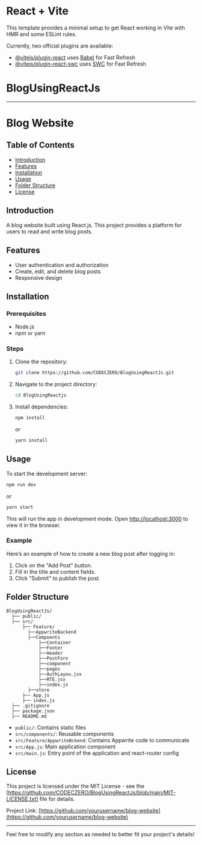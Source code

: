 # React + Vite

This template provides a minimal setup to get React working in Vite with HMR and some ESLint rules.

Currently, two official plugins are available:

- [@vitejs/plugin-react](https://github.com/vitejs/vite-plugin-react/blob/main/packages/plugin-react/README.md) uses [Babel](https://babeljs.io/) for Fast Refresh
- [@vitejs/plugin-react-swc](https://github.com/vitejs/vite-plugin-react-swc) uses [SWC](https://swc.rs/) for Fast Refresh
# BlogUsingReactJs

---

# Blog Website


## Table of Contents
- [Introduction](#introduction)
- [Features](#features)
- [Installation](#installation)
- [Usage](#usage)
- [Folder Structure](#folder-structure)
- [License](#license)

## Introduction
A blog website built using React.js. This project provides a platform for users to read and write blog posts.

## Features
- User authentication and authorization
- Create, edit, and delete blog posts
- Responsive design


## Installation

### Prerequisites
- Node.js
- npm or yarn

### Steps
1. Clone the repository:
    ```sh
    git clone https://github.com/CODECZERO/BlogUsingReactJs.git
    ```
2. Navigate to the project directory:
    ```sh
    cd BlogUsingReactjs
    ```
3. Install dependencies:
    ```sh
    npm install
    ```
    or
    ```sh
    yarn install
    ```

## Usage
To start the development server:
```sh
npm run dev
```
or
```sh
yarn start
```

This will run the app in development mode. Open [http://localhost:3000](http://localhost:3000) to view it in the browser.

### Example
Here’s an example of how to create a new blog post after logging in:
1. Click on the "Add Post" button.
2. Fill in the title and content fields.
3. Click "Submit" to publish the post.

## Folder Structure
```
BlogUsingReactJs/
  ├── public/
  ├── src/
      ├── Feature/
        ├──AppwriteBackend
        ├──Compoents
            ├──Container
            ├──Footer
            ├──Header
            ├──PostForn
            ├──component
            ├──pages
            ├──AuthLayou.jsx
            ├──RTE.jsx
            ├──index.js
        ├──store
      ├── App.js
      ├── index.js
  ├── .gitignore
  ├── package.json
  ├── README.md
```

- `public/`: Contains static files
- `src/components/`: Reusable components
- `src/Feature/AppwriteBckend`: Contains Appwrite code to communicate
- `src/App.js`: Main application component
- `src/main.js`: Entry point of the application and react-router config


## License
This project is licensed under the MIT License - see the [https://github.com/CODECZERO/BlogUsingReactJs/blob/main/MIT-LICENSE.txt]  file for details.

Project Link: [https://github.com/yourusername/blog-website](https://github.com/yourusername/blog-website)

---

Feel free to modify any section as needed to better fit your project's details!
